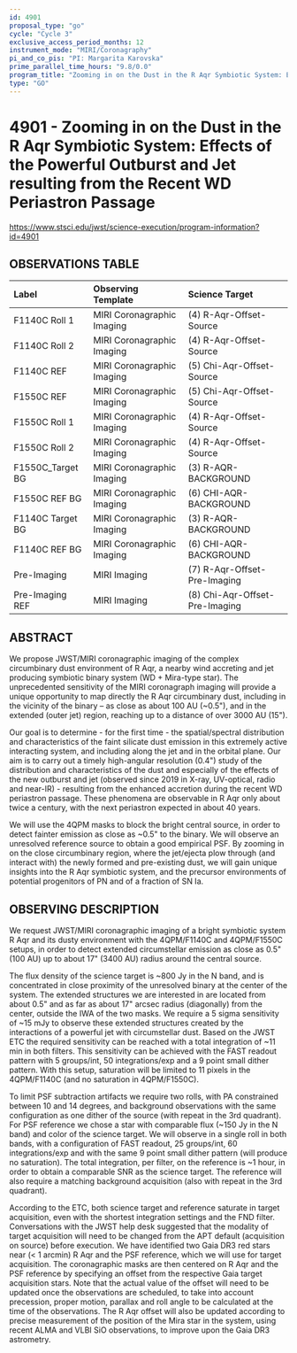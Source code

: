 ```yaml
---
id: 4901
proposal_type: "go"
cycle: "Cycle 3"
exclusive_access_period_months: 12
instrument_mode: "MIRI/Coronagraphy"
pi_and_co_pis: "PI: Margarita Karovska"
prime_parallel_time_hours: "9.8/0.0"
program_title: "Zooming in on the Dust in the R Aqr Symbiotic System: Effects of the Powerful Outburst and Jet resulting from the Recent WD Periastron Passage"
type: "GO"
---
```

# 4901 - Zooming in on the Dust in the R Aqr Symbiotic System: Effects of the Powerful Outburst and Jet resulting from the Recent WD Periastron Passage
https://www.stsci.edu/jwst/science-execution/program-information?id=4901
## OBSERVATIONS TABLE
| Label              | Observing Template           | Science Target                |
| :----------------- | :--------------------------- | :---------------------------- |
| F1140C Roll 1      | MIRI Coronagraphic Imaging   | (4) R-Aqr-Offset-Source       |
| F1140C Roll 2      | MIRI Coronagraphic Imaging   | (4) R-Aqr-Offset-Source       |
| F1140C REF         | MIRI Coronagraphic Imaging   | (5) Chi-Aqr-Offset-Source     |
| F1550C REF         | MIRI Coronagraphic Imaging   | (5) Chi-Aqr-Offset-Source     |
| F1550C Roll 1      | MIRI Coronagraphic Imaging   | (4) R-Aqr-Offset-Source       |
| F1550C Roll 2      | MIRI Coronagraphic Imaging   | (4) R-Aqr-Offset-Source       |
| F1550C_Target BG   | MIRI Coronagraphic Imaging   | (3) R-AQR-BACKGROUND          |
| F1550C REF BG      | MIRI Coronagraphic Imaging   | (6) CHI-AQR-BACKGROUND        |
| F1140C Target BG   | MIRI Coronagraphic Imaging   | (3) R-AQR-BACKGROUND          |
| F1140C REF BG      | MIRI Coronagraphic Imaging   | (6) CHI-AQR-BACKGROUND        |
| Pre-Imaging        | MIRI Imaging                 | (7) R-Aqr-Offset-Pre-Imaging  |
| Pre-Imaging REF    | MIRI Imaging                 | (8) Chi-Aqr-Offset-Pre-Imaging |

## ABSTRACT

We propose JWST/MIRI coronagraphic imaging of the complex circumbinary dust environment of R Aqr, a nearby wind accreting and jet producing symbiotic binary system (WD + Mira-type star). The unprecedented sensitivity of the MIRI coronagraph imaging will provide a unique opportunity to map directly the R Aqr circumbinary dust, including in the vicinity of the binary – as close as about 100 AU (~0.5"), and in the extended (outer jet) region, reaching up to a distance of over 3000 AU (15").

Our goal is to determine - for the first time - the spatial/spectral distribution and characteristics of the faint silicate dust emission in this extremely active interacting system, and including along the jet and in the orbital plane. Our aim is to carry out a timely high-angular resolution (0.4") study of the distribution and characteristics of the dust and especially of the effects of the new outburst and jet (observed since 2019 in X-ray, UV-optical, radio and near-IR) - resulting from the enhanced accretion during the recent WD periastron passage. These phenomena are observable in R Aqr only about twice a century, with the next periastron expected in about 40 years.

We will use the 4QPM masks to block the bright central source, in order to detect fainter emission as close as ~0.5" to the binary. We will observe an unresolved reference source to obtain a good empirical PSF. By zooming in on the close circumbinary region, where the jet/ejecta plow through (and interact with) the newly formed and pre-existing dust, we will gain unique insights into the R Aqr symbiotic system, and the precursor environments of potential progenitors of PN and of a fraction of SN Ia.

## OBSERVING DESCRIPTION

We request JWST/MIRI coronagraphic imaging of a bright symbiotic system R Aqr and its dusty environment with the 4QPM/F1140C and 4QPM/F1550C setups, in order to detect extended circumstellar emission as close as 0.5" (100 AU) up to about 17" (3400 AU) radius around the central source.

The flux density of the science target is ~800 Jy in the N band, and is concentrated in close proximity of the unresolved binary at the center of the system. The extended structures we are interested in are located from about 0.5" and as far as about 17" arcsec radius (diagonally) from the center, outside the IWA of the two masks. We require a 5 sigma sensitivity of ~15 mJy to observe these extended structures created by the interactions of a powerful jet with circumstellar dust. Based on the JWST ETC the required sensitivity can be reached with a total integration of ~11 min in both filters. This sensitivity can be achieved with the FAST readout pattern with 5 groups/int, 50 integrations/exp and a 9 point small dither pattern. With this setup, saturation will be limited to 11 pixels in the 4QPM/F1140C (and no saturation in 4QPM/F1550C).

To limit PSF subtraction artifacts we require two rolls, with PA constrained between 10 and 14 degrees, and background observations with the same configuration as one dither of the source (with repeat in the 3rd quadrant). For PSF reference we chose a star with comparable flux (~150 Jy in the N band) and color of the science target. We will observe in a single roll in both bands, with a configuration of FAST readout, 25 groups/int, 60 integrations/exp and with the same 9 point small dither pattern (will produce no saturation). The total integration, per filter, on the reference is ~1 hour, in order to obtain a comparable SNR as the science target. The reference will also require a matching background acquisition (also with repeat in the 3rd quadrant).

According to the ETC, both science target and reference saturate in target acquisition, even with the shortest integration settings and the FND filter. Conversations with the JWST help desk suggested that the modality of target acquisition will need to be changed from the APT default (acquisition on source) before execution. We have identified two Gaia DR3 red stars near (< 1 arcmin) R Aqr and the PSF reference, which we will use for target acquisition. The coronagraphic masks are then centered on R Aqr and the PSF reference by specifying an offset from the respective Gaia target acquisition stars. Note that the actual value of the offset will need to be updated once the observations are scheduled, to take into account precession, proper motion, parallax and roll angle to be calculated at the time of the observations. The R Aqr offset will also be updated according to precise measurement of the position of the Mira star in the system, using recent ALMA and VLBI SiO observations, to improve upon the Gaia DR3 astrometry.